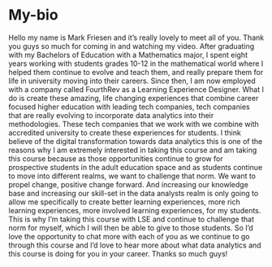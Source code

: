 # My-bio

Hello my name is Mark Friesen and it’s really lovely to meet all of you. Thank you guys so much for coming in and watching my video. After graduating with my Bachelors of Education with a Mathematics major, I spent eight years working with students grades 10-12 in the mathematical world where I helped them continue to evolve and teach them, and really prepare them for life in university moving into their careers. Since then, I am now employed with a company called FourthRev as a Learning Experience Designer. What I do is create these amazing, life changing experiences that combine career focused higher education with leading tech companies, tech companies that are really evolving to incorporate data analytics into their methodologies. These tech companies that we work with we combine with accredited university to create these experiences for students. I think believe of the digital transformation towards data analytics this is one of the reasons why I am extremely interested in taking this course and am taking this course because as those opportunities continue to grow for prospective students in the adult education space and as students continue to move into different realms, we want to challenge that norm. We want to propel change, positive change forward. And increasing our knowledge base and increasing our skill-set in the data analysts realm is only going to allow me specifically to create better learning experiences, more rich learning experiences, more involved learning experiences, for my students. This is why I’m taking this course with LSE and continue to challenge that norm for myself, which I will then be able to give to those students. So I’d love the opportunity to chat more with each of you as we continue to go through this course and I’d love to hear more about what data analytics and this course is doing for you in your career. Thanks so much guys!
